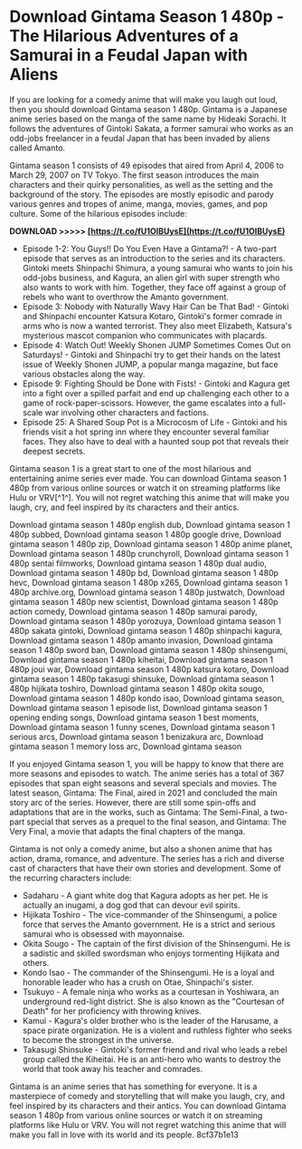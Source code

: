 # Download Gintama Season 1 480p - The Hilarious Adventures of a Samurai in a Feudal Japan with Aliens
 
If you are looking for a comedy anime that will make you laugh out loud, then you should download Gintama season 1 480p. Gintama is a Japanese anime series based on the manga of the same name by Hideaki Sorachi. It follows the adventures of Gintoki Sakata, a former samurai who works as an odd-jobs freelancer in a feudal Japan that has been invaded by aliens called Amanto.
 
Gintama season 1 consists of 49 episodes that aired from April 4, 2006 to March 29, 2007 on TV Tokyo. The first season introduces the main characters and their quirky personalities, as well as the setting and the background of the story. The episodes are mostly episodic and parody various genres and tropes of anime, manga, movies, games, and pop culture. Some of the hilarious episodes include:
 
**DOWNLOAD >>>>> [https://t.co/fU1OIBUysE](https://t.co/fU1OIBUysE)**


 
- Episode 1-2: You Guys!! Do You Even Have a Gintama?! - A two-part episode that serves as an introduction to the series and its characters. Gintoki meets Shinpachi Shimura, a young samurai who wants to join his odd-jobs business, and Kagura, an alien girl with super strength who also wants to work with him. Together, they face off against a group of rebels who want to overthrow the Amanto government.
- Episode 3: Nobody with Naturally Wavy Hair Can be That Bad! - Gintoki and Shinpachi encounter Katsura Kotaro, Gintoki's former comrade in arms who is now a wanted terrorist. They also meet Elizabeth, Katsura's mysterious mascot companion who communicates with placards.
- Episode 4: Watch Out! Weekly Shonen JUMP Sometimes Comes Out on Saturdays! - Gintoki and Shinpachi try to get their hands on the latest issue of Weekly Shonen JUMP, a popular manga magazine, but face various obstacles along the way.
- Episode 9: Fighting Should be Done with Fists! - Gintoki and Kagura get into a fight over a spilled parfait and end up challenging each other to a game of rock-paper-scissors. However, the game escalates into a full-scale war involving other characters and factions.
- Episode 25: A Shared Soup Pot is a Microcosm of Life - Gintoki and his friends visit a hot spring inn where they encounter several familiar faces. They also have to deal with a haunted soup pot that reveals their deepest secrets.

Gintama season 1 is a great start to one of the most hilarious and entertaining anime series ever made. You can download Gintama season 1 480p from various online sources or watch it on streaming platforms like Hulu or VRV[^1^]. You will not regret watching this anime that will make you laugh, cry, and feel inspired by its characters and their antics.
 
Download gintama season 1 480p english dub,  Download gintama season 1 480p subbed,  Download gintama season 1 480p google drive,  Download gintama season 1 480p zip,  Download gintama season 1 480p anime planet,  Download gintama season 1 480p crunchyroll,  Download gintama season 1 480p sentai filmworks,  Download gintama season 1 480p dual audio,  Download gintama season 1 480p bd,  Download gintama season 1 480p hevc,  Download gintama season 1 480p x265,  Download gintama season 1 480p archive.org,  Download gintama season 1 480p justwatch,  Download gintama season 1 480p new scientist,  Download gintama season 1 480p action comedy,  Download gintama season 1 480p samurai parody,  Download gintama season 1 480p yorozuya,  Download gintama season 1 480p sakata gintoki,  Download gintama season 1 480p shinpachi kagura,  Download gintama season 1 480p amanto invasion,  Download gintama season 1 480p sword ban,  Download gintama season 1 480p shinsengumi,  Download gintama season 1 480p kiheitai,  Download gintama season 1 480p joui war,  Download gintama season 1 480p katsura kotaro,  Download gintama season 1 480p takasugi shinsuke,  Download gintama season 1 480p hijikata toshiro,  Download gintama season 1 480p okita sougo,  Download gintama season 1 480p kondo isao,  Download gintama season,  Download gintama season 1 episode list,  Download gintama season 1 opening ending songs,  Download gintama season 1 best moments,  Download gintama season 1 funny scenes,  Download gintama season 1 serious arcs,  Download gintama season 1 benizakura arc,  Download gintama season 1 memory loss arc,  Download gintama season
  
If you enjoyed Gintama season 1, you will be happy to know that there are more seasons and episodes to watch. The anime series has a total of 367 episodes that span eight seasons and several specials and movies. The latest season, Gintama: The Final, aired in 2021 and concluded the main story arc of the series. However, there are still some spin-offs and adaptations that are in the works, such as Gintama: The Semi-Final, a two-part special that serves as a prequel to the final season, and Gintama: The Very Final, a movie that adapts the final chapters of the manga.
 
Gintama is not only a comedy anime, but also a shonen anime that has action, drama, romance, and adventure. The series has a rich and diverse cast of characters that have their own stories and development. Some of the recurring characters include:

- Sadaharu - A giant white dog that Kagura adopts as her pet. He is actually an inugami, a dog god that can devour evil spirits.
- Hijikata Toshiro - The vice-commander of the Shinsengumi, a police force that serves the Amanto government. He is a strict and serious samurai who is obsessed with mayonnaise.
- Okita Sougo - The captain of the first division of the Shinsengumi. He is a sadistic and skilled swordsman who enjoys tormenting Hijikata and others.
- Kondo Isao - The commander of the Shinsengumi. He is a loyal and honorable leader who has a crush on Otae, Shinpachi's sister.
- Tsukuyo - A female ninja who works as a courtesan in Yoshiwara, an underground red-light district. She is also known as the "Courtesan of Death" for her proficiency with throwing knives.
- Kamui - Kagura's older brother who is the leader of the Harusame, a space pirate organization. He is a violent and ruthless fighter who seeks to become the strongest in the universe.
- Takasugi Shinsuke - Gintoki's former friend and rival who leads a rebel group called the Kiheitai. He is an anti-hero who wants to destroy the world that took away his teacher and comrades.

Gintama is an anime series that has something for everyone. It is a masterpiece of comedy and storytelling that will make you laugh, cry, and feel inspired by its characters and their antics. You can download Gintama season 1 480p from various online sources or watch it on streaming platforms like Hulu or VRV. You will not regret watching this anime that will make you fall in love with its world and its people.
 8cf37b1e13
 
